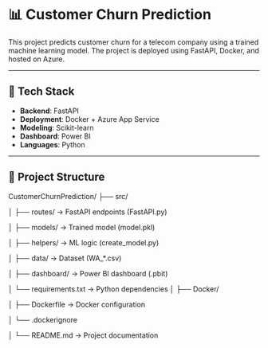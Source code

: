 # 📊 Customer Churn Prediction

This project predicts customer churn for a telecom company using a trained machine learning model. The project is deployed using FastAPI, Docker, and hosted on Azure.

---

## 🔧 Tech Stack

- **Backend**: FastAPI  
- **Deployment**: Docker + Azure App Service  
- **Modeling**: Scikit-learn  
- **Dashboard**: Power BI  
- **Languages**: Python  

---

## 📁 Project Structure

CustomerChurnPrediction/
├── src/

│ ├── routes/ → FastAPI endpoints (FastAPI.py)

│ ├── models/ → Trained model (model.pkl)

│ ├── helpers/ → ML logic (create_model.py)

│ ├── data/ → Dataset (WA_*.csv)

│ ├── dashboard/ → Power BI dashboard (.pbit)

│ └── requirements.txt → Python dependencies
│
├── Docker/

│ ├── Dockerfile → Docker configuration

│ └── .dockerignore

│
└── README.md → Project documentation

